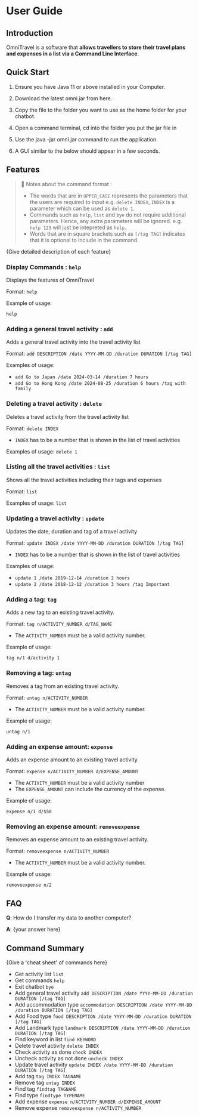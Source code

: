 # User Guide

## Introduction

OmniTravel is a software that **allows travellers to store their travel plans and expenses in a
list via a Command Line Interface**. 

## Quick Start

1. Ensure you have Java 11 or above installed in your Computer.

2. Download the latest omni.jar from here.

3. Copy the file to the folder you want to use as the home folder for your chatbot.

4. Open a command terminal, cd into the folder you put the jar file in

5. Use the java -jar omni.jar command to run the application.

6. A GUI similar to the below should appear in a few seconds.

## Features 
> 📒 Notes about the command format :
> * The words that are in `UPPER_CASE` represents the parameters that the users are required to input
> e.g. `delete INDEX`, `INDEX` is a parameter which can be used as `delete 1`.
> * Commands such as `help`, `list` and `bye` do not require additional parameters. Hence, any extra parameters will be ignored. 
> e.g. `help 123` will just be intepreted as `help`.
> * Words that are in square brackets such as `[/tag TAG]` indicates that it is
> optional to include in the command.
 

{Give detailed description of each feature}

### Display Commands : `help`
Displays the features of OmniTravel

Format: `help`

Example of usage:

`help`

### Adding a general travel activity : `add` 
Adds a general travel activity into the travel activity list

Format: `add DESCRIPTION /date YYYY-MM-DD /duration DURATION [/tag TAG]`

Examples of usage: 
* `add Go to Japan /date 2024-03-14 /duration 7 hours`
* `add Go to Hong Kong /date 2024-08-25 /duration 6 hours /tag with family`

### Deleting a travel activity : `delete`
Deletes a travel activity from the travel activity list

Format: `delete INDEX`
* `INDEX` has to be a number that is shown in the list of travel activities

Examples of usage: `delete 1`

### Listing all the travel activities : `list`
Shows all the travel activities including their tags and expenses

Format: `list`

Examples of usage: `list`

### Updating a travel activity : `update`
Updates the date, duration and tag of a travel activity

Format: `update INDEX /date YYYY-MM-DD /duration DURATION [/tag TAG]`
* `INDEX` has to be a number that is shown in the list of travel activities

Examples of usage:
* `update 1 /date 2019-12-14 /duration 2 hours`
* `update 2 /date 2018-12-12 /duration 3 hours /tag Important`

### Adding a tag: `tag`
Adds a new tag to an existing travel activity.

Format: `tag n/ACTIVITY_NUMBER d/TAG_NAME`

* The `ACTIVITY_NUMBER` must be a valid activity number.

Example of usage: 

`tag n/1 d/activity 1`

### Removing a tag: `untag`
Removes a tag from an existing travel activity.

Format: `untag n/ACTIVITY_NUMBER`

* The `ACTIVITY_NUMBER` must be a valid activity number.

Example of usage:

`untag n/1 `

### Adding an expense amount: `expense`
Adds an expense amount to an existing travel activity.

Format: `expense n/ACTIVITY_NUMBER d/EXPENSE_AMOUNT`

* The `ACTIVITY_NUMBER` must be a valid activity number
* The `EXPENSE_AMOUNT` can include the currency of the expense.

Example of usage:

`expense n/1 d/$50`

### Removing an expense amount: `removeexpense`
Removes an expense amount to an existing travel activity.

Format: `removeexpense n/ACTIVITY_NUMBER`

* The `ACTIVITY_NUMBER` must be a valid activity number.

Example of usage:

`removeexpense n/2`


## FAQ

**Q**: How do I transfer my data to another computer? 

**A**: {your answer here}

## Command Summary

{Give a 'cheat sheet' of commands here}

* Get activity list `list`
* Get commands `help`
* Exit chatbot `bye`
* Add general travel activity `add DESCRIPTION /date YYYY-MM-DD /duration DURATION [/tag TAG]`
* Add accommodation type `accommodation DESCRIPTION /date YYYY-MM-DD /duration DURATION [/tag TAG]`
* Add Food type `food DESCRIPTION /date YYYY-MM-DD /duration DURATION [/tag TAG]`
* Add Landmark type `landmark DESCRIPTION /date YYYY-MM-DD /duration DURATION [/tag TAG]`
* Find keyword in list `find KEYWORD`
* Delete travel activity `delete INDEX`
* Check activity as done `check INDEX`
* Uncheck activity as not done `uncheck INDEX`
* Update travel activity `update INDEX /date YYYY-MM-DD /duration DURATION [/tag TAG]`
* Add tag `tag INDEX TAGNAME`
* Remove tag `untag INDEX`
* Find tag `findtag TAGNAME`
* Find type `findtype TYPENAME`
* Add expense `expense n/ACTIVITY_NUMBER d/EXPENSE_AMOUNT`
* Remove expense `removeexpense n/ACTIVITY_NUMBER`
